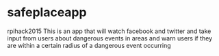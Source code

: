 # safeplaceapp
rpihack2015
This is an app that will watch facebook and twitter and take input from users about dangerous
events in areas and warn users if they are within a certain radius of a dangerous event occurring
